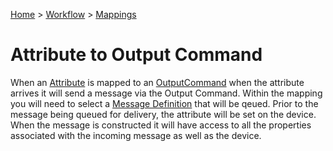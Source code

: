 [Home](../../Index.md) > [Workflow](../Index.md) > [Mappings](Index.md)

# Attribute to Output Command

When an [Attribute](../Attributes.md) is mapped to an [OutputCommand](../OutputCommands.md) when the
attribute arrives it will send a message via the Output Command.  Within the mapping you will
need to select a [Message Definition](../../Messaging/Index.md) that will be qeued.  Prior to the 
message being queued for delivery, the attribute will be set on the device.  When the
message is constructed it will have access to all the properties associated with the incoming
message as well as the device.